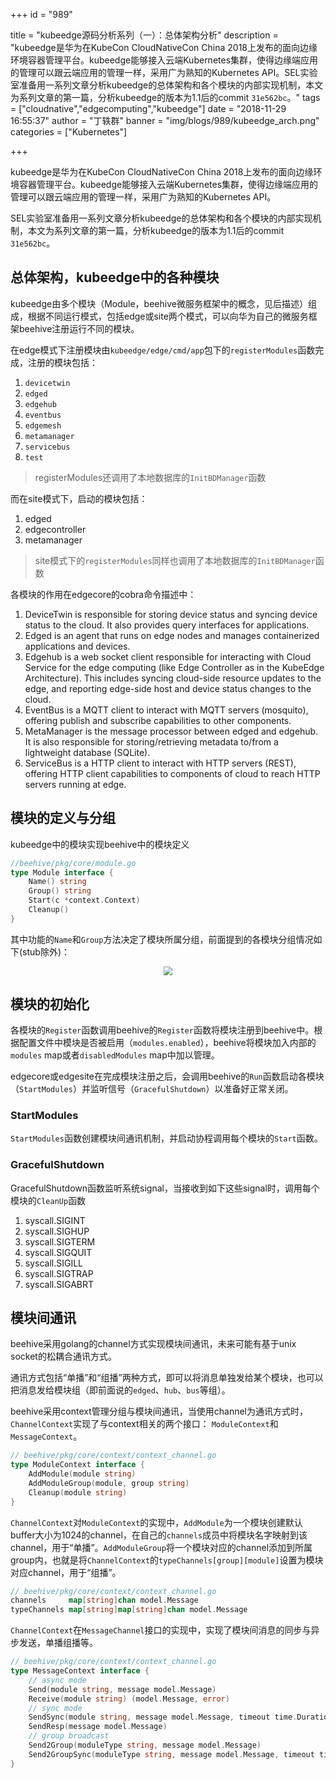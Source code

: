 +++
id = "989"

title = "kubeedge源码分析系列（一）：总体架构分析"
description = "kubeedge是华为在KubeCon CloudNativeCon China 2018上发布的面向边缘环境容器管理平台。kubeedge能够接入云端Kubernetes集群，使得边缘端应用的管理可以跟云端应用的管理一样，采用广为熟知的Kubernetes API。SEL实验室准备用一系列文章分析kubeedge的总体架构和各个模块的内部实现机制，本文为系列文章的第一篇，分析kubeedge的版本为1.1后的commit `31e562bc`。"
tags = ["cloudnative","edgecomputing","kubeedge"]
date = "2018-11-29 16:55:37"
author = "丁轶群"
banner = "img/blogs/989/kubeedge_arch.png"
categories = ["Kubernetes"]

+++

kubeedge是华为在KubeCon CloudNativeCon China 2018上发布的面向边缘环境容器管理平台。kubeedge能够接入云端Kubernetes集群，使得边缘端应用的管理可以跟云端应用的管理一样，采用广为熟知的Kubernetes API。 

<!--more-->

SEL实验室准备用一系列文章分析kubeedge的总体架构和各个模块的内部实现机制，本文为系列文章的第一篇，分析kubeedge的版本为1.1后的commit `31e562bc`。



总体架构，kubeedge中的各种模块
-------------------

kubeedge由多个模块（Module，beehive微服务框架中的概念，见后描述）组成，根据不同运行模式，包括edge或site两个模式，可以向华为自己的微服务框架beehive注册运行不同的模块。 

在edge模式下注册模块由`kubeedge/edge/cmd/app`包下的`registerModules`函数完成，注册的模块包括：

1.  `devicetwin`
2.  `edged`
3.  `edgehub`
4.  `eventbus`
5.  `edgemesh`
6.  `metamanager`
7.  `servicebus`
8.  `test`

> registerModules还调用了本地数据库的`InitBDManager`函数

而在site模式下，启动的模块包括：

1.  edged
2.  edgecontroller
3.  metamanager

> site模式下的`registerModules`同样也调用了本地数据库的`InitBDManager`函数

各模块的作用在edgecore的cobra命令描述中：

1.  DeviceTwin is responsible for storing device status and syncing device status to the cloud. It also provides query interfaces for applications.
2.  Edged is an agent that runs on edge nodes and manages containerized applications and devices.
3.  Edgehub is a web socket client responsible for interacting with Cloud Service for the edge computing (like Edge Controller as in the KubeEdge Architecture). This includes syncing cloud-side resource updates to the edge, and reporting edge-side host and device status changes to the cloud.
4.  EventBus is a MQTT client to interact with MQTT servers (mosquito), offering publish and subscribe capabilities to other components.
5.  MetaManager is the message processor between edged and edgehub. It is also responsible for storing/retrieving metadata to/from a lightweight database (SQLite).
6.  ServiceBus is a HTTP client to interact with HTTP servers (REST), offering HTTP client capabilities to components of cloud to reach HTTP servers running at edge.

模块的定义与分组
--------

kubeedge中的模块实现beehive中的模块定义

```go
//beehive/pkg/core/module.go
type Module interface {
    Name() string
    Group() string
    Start(c *context.Context)
    Cleanup()
}
```


其中功能的`Name`和`Group`方法决定了模块所属分组，前面提到的各模块分组情况如下(stub除外)：

<center>
<img src="https://res.cloudinary.com/rachel725/image/upload/v1605790473/sel/43181605790418_.pic_qgbgqa.png" style="zoom:90%;" />
</center>

模块的初始化
------

各模块的`Register`函数调用beehive的`Register`函数将模块注册到beehive中。根据配置文件中模块是否被启用（`modules.enabled`），beehive将模块加入内部的`modules` map或者`disabledModules` map中加以管理。 

edgecore或edgesite在完成模块注册之后，会调用beehive的`Run`函数启动各模块（`StartModules`）并监听信号（`GracefulShutdown`）以准备好正常关闭。

### StartModules

`StartModules`函数创建模块间通讯机制，并启动协程调用每个模块的`Start`函数。

### GracefulShutdown

GracefulShutdown函数监听系统signal，当接收到如下这些signal时，调用每个模块的`CleanUp`函数

1.  syscall.SIGINT
2.  syscall.SIGHUP
3.  syscall.SIGTERM
4.  syscall.SIGQUIT
5.  syscall.SIGILL
6.  syscall.SIGTRAP
7.  syscall.SIGABRT

模块间通讯
-----

beehive采用golang的channel方式实现模块间通讯，未来可能有基于unix socket的松耦合通讯方式。  

通讯方式包括“单播”和“组播”两种方式，即可以将消息单独发给某个模块，也可以把消息发给模块组（即前面说的`edged`、`hub`、`bus`等组）。 

beehive采用context管理分组与模块间通讯，当使用channel为通讯方式时，`ChannelContext`实现了与context相关的两个接口： `ModuleContext`和`MessageContext`。

```go
// beehive/pkg/core/context/context_channel.go
type ModuleContext interface {
    AddModule(module string)
    AddModuleGroup(module, group string)
    Cleanup(module string)
}
```


`ChannelContext`对`ModuleContext`的实现中，`AddModule`为一个模块创建默认buffer大小为1024的channel，在自己的`channels`成员中将模块名字映射到该channel，用于“单播”。`AddModuleGroup`将一个模块对应的channel添加到所属group内，也就是将`ChannelContext`的`typeChannels[group][module]`设置为模块对应channel，用于“组播”。

```go
// beehive/pkg/core/context/context_channel.go
channels     map[string]chan model.Message
typeChannels map[string]map[string]chan model.Message
```

`ChannelContext`在`MessageChannel`接口的实现中，实现了模块间消息的同步与异步发送，单播组播等。

```go
// beehive/pkg/core/context/context_channel.go
type MessageContext interface {
    // async mode
    Send(module string, message model.Message)
    Receive(module string) (model.Message, error)
    // sync mode
    SendSync(module string, message model.Message, timeout time.Duration) (model.Message, error)
    SendResp(message model.Message)
    // group broadcast
    Send2Group(moduleType string, message model.Message)
    Send2GroupSync(moduleType string, message model.Message, timeout time.Duration) error
}
```

